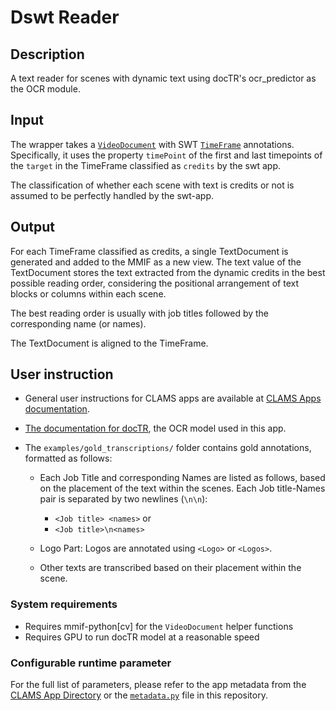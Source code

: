 # Dswt Reader

## Description
A text reader for scenes with dynamic text using docTR's ocr_predictor as the OCR module.

## Input

The wrapper takes a [`VideoDocument`]('https://mmif.clams.ai/vocabulary/VideoDocument/v1/') with SWT 
[`TimeFrame`]('https://mmif.clams.ai/vocabulary/TimeFrame/v3/') annotations. Specifically, it uses the property `timePoint` of the first and last timepoints of the `target` in the TimeFrame classified as `credits` by the swt app.

The classification of whether each scene with text is credits or not is assumed to be perfectly handled by the swt-app. 

## Output

For each TimeFrame classified as credits, a single TextDocument is generated and added to the MMIF as a new view. 
The text value of the TextDocument stores the text extracted from the dynamic credits in the best possible reading order, considering the positional arrangement of text blocks or columns within each scene.

The best reading order is usually with job titles followed by the corresponding name (or names).

The TextDocument is aligned to the TimeFrame.


## User instruction

- General user instructions for CLAMS apps are available at [CLAMS Apps documentation](https://apps.clams.ai/clamsapp).

- [The documentation for docTR]('https://mindee.github.io/doctr/modules/io.html#document-structure'), the OCR model used in this app.

- The `examples/gold_transcriptions/` folder contains gold annotations, formatted as follows:

  - Each Job Title and corresponding Names are listed as follows, based on the placement of the text within the scenes. Each Job title-Names pair is separated by two newlines (`\n\n`):
    - `<Job title> <names>`
    or
    - `<Job title>\n<names>`

  - Logo Part: Logos are annotated using `<Logo>` or `<Logos>`.
  - Other texts are transcribed based on their placement within the scene.


### System requirements

- Requires mmif-python[cv] for the `VideoDocument` helper functions
- Requires GPU to run docTR model at a reasonable speed

### Configurable runtime parameter

For the full list of parameters, please refer to the app metadata from the [CLAMS App Directory](https://apps.clams.ai) or the [`metadata.py`](metadata.py) file in this repository.
